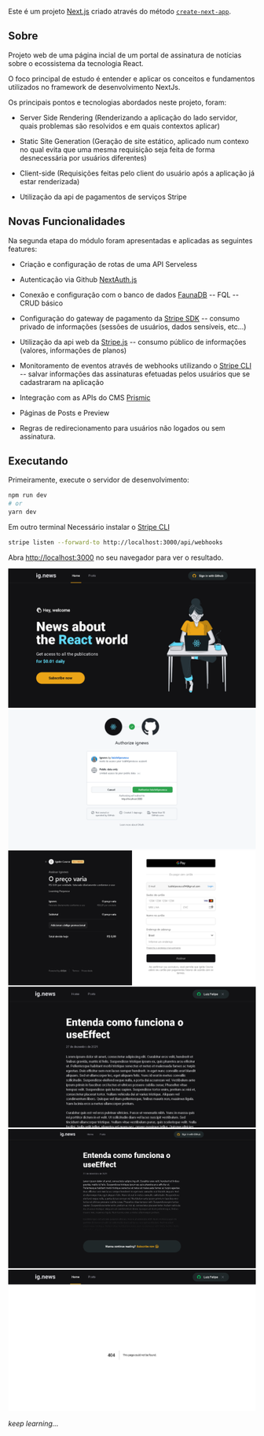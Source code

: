 Este é um projeto [Next.js](https://nextjs.org/) criado através do método [`create-next-app`](https://github.com/vercel/next.js/tree/canary/packages/create-next-app).

## Sobre

Projeto web de uma página incial de um portal de assinatura de notícias sobre o ecossistema da tecnologia React.

O foco principal de estudo é entender e aplicar os conceitos e fundamentos utilizados no framework de desenvolvimento NextJs.

Os principais pontos e tecnologias abordados neste projeto, foram:

- Server Side Rendering (Renderizando a aplicação do lado servidor, quais problemas são resolvidos e em quais contextos aplicar)

- Static Site Generation (Geração de site estático, aplicado num contexo no qual evita que uma mesma requisição seja feita de forma desnecessária por usuários diferentes)

- Client-side (Requisições feitas pelo client do usuário após a aplicação já estar renderizada)

- Utilização da api de pagamentos de serviços Stripe

## Novas Funcionalidades

Na segunda etapa do módulo foram apresentadas e aplicadas as seguintes features:

- Criação e configuração de rotas de uma API Serveless

- Autenticação via Github [NextAuth.js](https://next-auth.js.org/)

- Conexão e configuração com o banco de dados [FaunaDB](https://fauna.com/)
  -- FQL
  -- CRUD básico

- Configuração do gateway de pagamento da [Stripe SDK](https://stripe.com/br)
  -- consumo privado de informações (sessões de usuários, dados sensíveis, etc...)

- Utilização da api web da [Stripe.js](https://stripe.com/docs/js)
  -- consumo público de informações (valores, informações de planos)

- Monitoramento de eventos através de webhooks utilizando o [Stripe CLI](https://stripe.com/docs/cli)
  -- salvar informações das assinaturas efetuadas pelos usuários que se cadastraram na aplicação

- Integração com as APIs do CMS [Prismic](https://prismic.io/)

- Páginas de Posts e Preview

- Regras de redirecionamento para usuários não logados ou sem assinatura.

## Executando

Primeiramente, execute o servidor de desenvolvimento:

```bash
npm run dev
# or
yarn dev
```

Em outro terminal
Necessário instalar o [Stripe CLI](https://stripe.com/docs/cli)

```bash
stripe listen --forward-to http://localhost:3000/api/webhooks
```

Abra [http://localhost:3000](http://localhost:3000) no seu navegador para ver o resultado.

![Home Page](/public/images/home-page.png "Home Page")
![Github Auth](/public/images/git-auth.png "Github Auth")
![Stripe Gateway](/public/images/stripe-pay.png "Stripe Gateway")
![Posts](/public/images/posts.png "Not Found Posts")
![Preview Posts](/public/images/preview.png "Not Found Posts")
![Not Found Posts](/public/images/not-found.png "Not Found Posts")

_keep learning..._
